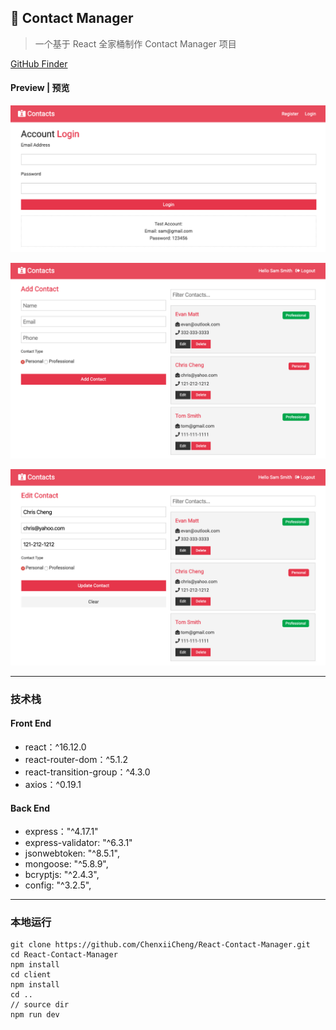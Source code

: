 ## 📮 Contact Manager

> 一个基于 React 全家桶制作 Contact Manager 项目

[ GitHub Finder ](https://github.chenxii.xyz)

#### Preview | 预览

![image-20191024232242863](./imgs/contact1.png)

![image-20191024234724936](./imgs/contact2.png)

![image-20191024234724936](./imgs/contact3.png)

---

### 技术栈

#### Front End

- react：^16.12.0
- react-router-dom：^5.1.2
- react-transition-group：^4.3.0
- axios：^0.19.1

#### Back End

- express："^4.17.1"
- express-validator: "^6.3.1"
- jsonwebtoken: "^8.5.1",
- mongoose: "^5.8.9",
- bcryptjs: "^2.4.3",
- config: "^3.2.5",

---

### 本地运行

```
git clone https://github.com/ChenxiiCheng/React-Contact-Manager.git
cd React-Contact-Manager
npm install
cd client
npm install
cd ..
// source dir
npm run dev
```

